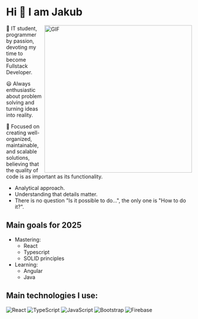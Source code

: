 
<h1> Hi 👋 I am Jakub</h1>
<p align="left"> <img src="https://github.com/kuba00030/kuba00030/assets/83354878/f62684f6-48c3-4aca-aac2-74443f037822" alt="GIF" width="400" align="right" /> </p>

📖 IT student, programmer by passion, devoting my time to become Fullstack Developer.

😃 Always enthusiastic about problem solving and turning ideas into reality.

🔎 Focused on creating well-organized, maintainable, and scalable solutions, believing that the quality of code is as important as its functionality.

<p></p>

- Analytical approach.
- Understanding that details matter.
- There is no question "Is it possible to do...", the only one is "How to do it?".

<h2>Main goals for 2025</h2>

- Mastering:
   - React 
   - Typescript
   - SOLID principles
- Learning:
   - Angular
   - Java


<h2>Main technologies I use:</h2>

![React](https://img.shields.io/badge/React-20232A?style=for-the-badge&logo=react&logoColor=61DAFB)
![TypeScript](https://img.shields.io/badge/TypeScript-007ACC?style=for-the-badge&logo=typescript&logoColor=white)
![JavaScript](https://img.shields.io/badge/JavaScript-F7DF1E?style=for-the-badge&logo=javascript&logoColor=black)
![Bootstrap](https://img.shields.io/badge/Bootstrap-563D7C?style=for-the-badge&logo=bootstrap&logoColor=white)
![Firebase](https://img.shields.io/badge/firebase-ffca28?style=for-the-badge&logo=firebase&logoColor=black)
